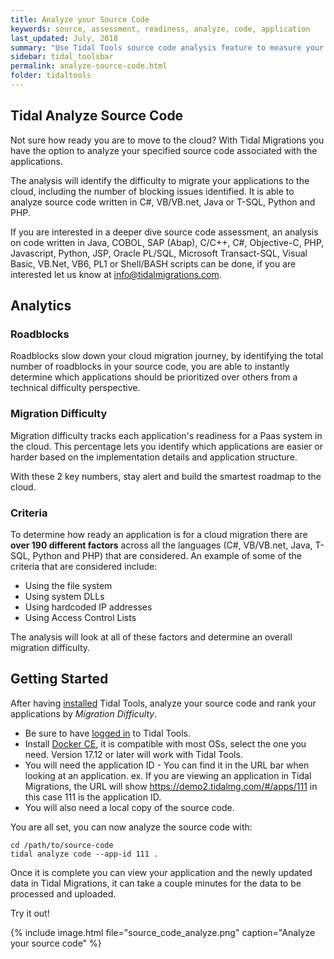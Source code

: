 ```yaml
---
title: Analyze your Source Code
keywords: source, assessment, readiness, analyze, code, application
last_updated: July, 2018
summary: "Use Tidal Tools source code analysis feature to measure your application code bases for cloud PaaS migration difficulty."
sidebar: tidal_toolsbar
permalink: analyze-source-code.html
folder: tidaltools
---
```

## Tidal Analyze Source Code

Not sure how ready you are to move to the cloud? With Tidal Migrations you have
the option to analyze your specified source code associated with the applications.

The analysis will identify the difficulty to migrate your applications to the cloud, including the number of blocking issues identified. It is able to analyze source code written in C#, VB/VB.net, Java or T-SQL, Python and PHP.

If you are interested in a deeper dive source code assessment, an analysis on code written in Java, COBOL, SAP (Abap), C/C++, C#, Objective-C, PHP, Javascript, Python, JSP, Oracle PL/SQL, Microsoft Transact-SQL, Visual Basic, VB.Net, VB6, PL1 or Shell/BASH scripts can be done, if you are interested let us know at info@tidalmigrations.com.

## Analytics

### Roadblocks
Roadblocks slow down your cloud migration journey, by identifying the total number of roadblocks
in your source code, you are able to instantly determine which applications should be prioritized over others from a technical difficulty perspective.

### Migration Difficulty
Migration difficulty tracks each application's readiness for a Paas system in the cloud. This percentage lets
you identify which applications are easier or harder based on the implementation details and application structure.


With these 2 key numbers, stay alert and build the smartest roadmap to the cloud.

### Criteria

To determine how ready an application is for a cloud migration there are **over 190 different factors** across all the languages (C#, VB/VB.net, Java, T-SQL, Python and PHP) that are considered.
An example of some of the criteria that are considered include:
  - Using the file system
  - Using system DLLs
  - Using hardcoded IP addresses
  - Using Access Control Lists

The analysis will look at all of these factors and determine an overall migration difficulty.

## Getting Started

After having [installed](tidal-tools.html#install) Tidal Tools,  analyze your source code and rank your applications by *Migration Difficulty*.

- Be sure to have [logged in](tidal-tools.html#login) to Tidal Tools.
- Install [Docker CE](https://docs.docker.com/v17.12/install/), it is compatible with most OSs, select the one you need. Version 17.12 or later will work with Tidal Tools. 
- You will need the application ID - You can find it in the URL bar when looking at an application. ex. If you are viewing an application in Tidal Migrations, the URL will show https://demo2.tidalmg.com/#/apps/111 in this case 111 is the application ID.
- You will also need a local copy of the source code.


You are all set, you can now analyze the source code with:

```
cd /path/to/source-code
tidal analyze code --app-id 111 .
```

Once it is complete you can view your application and the newly updated data in Tidal Migrations, it can take a couple minutes for the data to be processed and uploaded.

Try it out!

{% include image.html file="source_code_analyze.png" caption="Analyze your source code" %}
